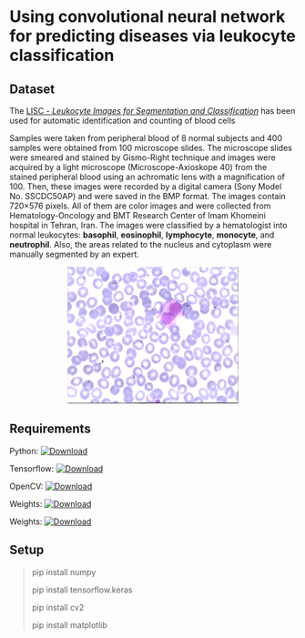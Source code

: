 # Using convolutional neural network for predicting diseases via leukocyte classification 

## Dataset 

The [LISC - *Leukocyte Images for Segmentation and Classification*](http://users.cecs.anu.edu.au/~hrezatofighi/Data/Leukocyte%20Data.htm) has been used for automatic identification and counting of blood cells

Samples were taken from peripheral blood of 8 normal subjects and 400 samples were obtained from 100 microscope slides. The microscope slides were smeared and stained by Gismo-Right technique and images were acquired by a light microscope (Microscope-Axioskope 40) from the stained peripheral blood using an achromatic lens with a magnification of 100. Then, these images were recorded by a digital camera (Sony Model No. SSCDC50AP) and were saved in the BMP format. The images contain 720×576 pixels.
All of them are color images and were collected from Hematology-Oncology and BMT Research Center of Imam Khomeini hospital in Tehran, Iran. The images were classified by a hematologist into normal leukocytes: **basophil**, **eosinophil**, **lymphocyte**, **monocyte**, and **neutrophil**. Also, the areas related to the nucleus and cytoplasm were manually segmented by an expert.

<p align="center">
  <img src="https://github.com/BTrDung/Complex/blob/master/CreProjCBC/4.bmp" width="300">
</p>

## Requirements
Python: [![Download](https://img.shields.io/badge/download-3.8.11-blue.svg?longCache=true&style=flat&logo=python)](https://www.python.org/downloads/release/python-3811/) 
 
Tensorflow: [![Download](https://img.shields.io/badge/download-2.4.1-blue.svg?longCache=true&style=flat&logo=tensorflow)](https://www.tensorflow.org/) 

OpenCV: [![Download](https://img.shields.io/badge/download-4.5.2.54-blue.svg?longCache=true&style=flat&logo=opencv)](https://opencv.org/) 

Weights: [![Download](https://img.shields.io/badge/download-vgg16.h5-blue.svg?longCache=true&style=flat&logo=google-drive)](https://drive.google.com/file/d/1TUwmKJIe3uocai3BGURsDoxVaLzCERvb/view?usp=sharing) 

Weights: [![Download](https://img.shields.io/badge/download-vgg19.h5-blue.svg?longCache=true&style=flat&logo=google-drive)](https://drive.google.com/file/d/1yKvg1bc5dyhtXuq3wguR01G1X8Dqnq5A/view?usp=sharing) 

## Setup
> pip install numpy 
> 
> pip install tensorflow.keras
> 
> pip install cv2
> 
> pip install matplotlib
